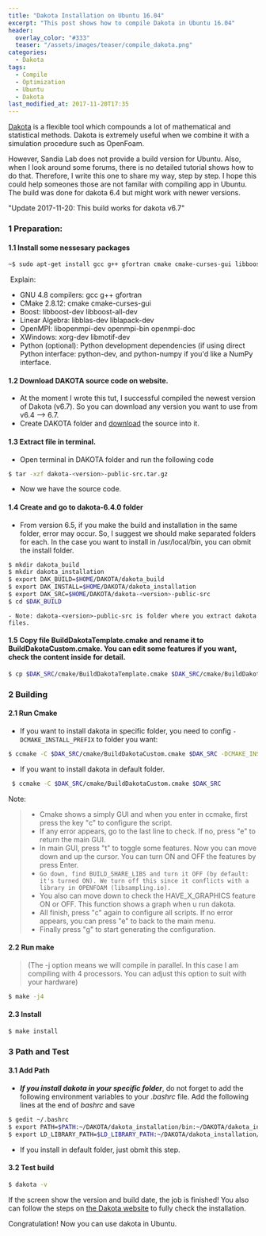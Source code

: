 ```yaml
---
title: "Dakota Installation on Ubuntu 16.04"
excerpt: "This post shows how to compile Dakota in Ubuntu 16.04"
header:
  overlay_color: "#333"
  teaser: "/assets/images/teaser/compile_dakota.png"
categories:
  - Dakota
tags:
  - Compile
  - Optimization
  - Ubuntu
  - Dakota
last_modified_at: 2017-11-20T17:35
---
```


[Dakota](https://dakota.sandia.gov/) is a flexible tool which compounds a lot of mathematical and statistical methods. Dakota is extremely useful when we combine it with a simulation procedure such as OpenFoam. 

However, Sandia Lab does not provide a build version for Ubuntu. Also, when I look around some forums, there is no detailed tutorial shows how to do that. Therefore, I write this one to share my way, step by step. I hope this could help someones those are not familar with compiling app in Ubuntu. The build was done for dakota 6.4 but might work with newer versions.

"Update 2017-11-20: This build works for dakota v6.7"

### 1 Preparation:

#### 1.1  Install some nessesary packages

  ```bash
  ~$ sudo apt-get install gcc g++ gfortran cmake cmake-curses-gui libboost-dev libboost-all-dev libblas-dev liblapack-dev libopenmpi-dev openmpi-bin openmpi-doc xorg-dev libmotif-dev
  ```

​    Explain:

  - GNU 4.8 compilers: gcc g++ gfortran
  - CMake 2.8.12: cmake cmake-curses-gui
  - Boost: libboost-dev libboost-all-dev
  - Linear Algebra: libblas-dev liblapack-dev
  - OpenMPI: libopenmpi-dev openmpi-bin openmpi-doc
  - XWindows: xorg-dev libmotif-dev
  - Python (optional): Python development dependencies (if using direct Python interface: python-dev, and python-numpy if you'd like a NumPy interface.

#### 1.2 Download DAKOTA source code on website.
  
  - At the moment I wrote this tut, I successful compiled the newest version of Dakota (v6.7). So you can download any version you want to use from v6.4 --> 6.7.
  - Create DAKOTA folder and [download](https://dakota.sandia.gov/download) the source into it.

#### 1.3  Extract file in terminal.
  
  - Open terminal in DAKOTA folder and run the following code
  ```bash
  $ tar -xzf dakota-<version>-public-src.tar.gz 
  ```
  - Now we have the source code.

#### 1.4 Create and go to dakota-6.4.0 folder

  - From version 6.5, if you make the build and installation in the same folder, error may occur. So, I suggest we should make separated folders for each. In the case you want to install in /usr/local/bin, you can obmit the install folder.

  ```bash
  $ mkdir dakota_build
  $ mkdir dakota_installation
  $ export DAK_BUILD=$HOME/DAKOTA/dakota_build
  $ export DAK_INSTALL=$HOME/DAKOTA/dakota_installation
  $ export DAK_SRC=$HOME/DAKOTA/dakota-<version>-public-src
  $ cd $DAK_BUILD 
  ```
  `- Note: dakota-<version>-public-src is folder where you extract dakota files.`

#### 1.5 Copy file BuildDakotaTemplate.cmake and rename it to BuildDakotaCustom.cmake. You can edit some features if you want, check the content inside for detail.

  ```bash
  $ cp $DAK_SRC/cmake/BuildDakotaTemplate.cmake $DAK_SRC/cmake/BuildDakotaCustom.cmake 
  ```

### 2 Building

#### 2.1  Run Cmake
  
  - If you want to install dakota in specific folder, you need to config `-DCMAKE_INSTALL_PREFIX` to folder you want:
  ```bash
  $ ccmake -C $DAK_SRC/cmake/BuildDakotaCustom.cmake $DAK_SRC -DCMAKE_INSTALL_PREFIX=$DAK_INSTALL 
  ```
  - If you want to install dakota in default folder.
  ```bash
   $ ccmake -C $DAK_SRC/cmake/BuildDakotaCustom.cmake $DAK_SRC
  ```


   Note:

   > - Cmake shows a simply GUI and when you enter in ccmake, first press the key "c" to configure the script.
   > - If any error appears, go to the last line to check. If no, press "e" to return the main GUI.
   > - In main GUI, press "t" to toggle some features. Now you can move down and up the cursor. You can turn ON and OFF the features by press Enter.
   > - `Go down, find BUILD_SHARE_LIBS and turn it OFF (by default: it's turned ON). We turn off this since it conflicts with a library in OPENFOAM (libsampling.io).`
   > - You also can move down to check the HAVE_X_GRAPHICS feature ON or OFF. This function shows a graph when u run dakota.
   > - All finish, press "c" again to configure all scripts. If no error appears, you can press "e" to back to the main menu.
   > - Finally press "g" to start generating the configuration.       


#### 2.2 Run make

>(The -j option means we will compile in parallel. In this case I am compiling with 4 processors. You can adjust this option to suit with your hardware)

   ```bash
   $ make -j4
   ```

#### 2.3 Install

   ```bash
   $ make install                                                                             
   ```

### 3 Path and Test

#### 3.1 Add Path

  - ***If you install dakota in your specific folder***, do not forget to add the following environment variables to your *.bashrc* file. Add the following lines at the end of *bashrc* and save

   ```bash
   $ gedit ~/.bashrc
   $ export PATH=$PATH:~/DAKOTA/dakota_installation/bin:~/DAKOTA/dakota_installation/test
   $ export LD_LIBRARY_PATH=$LD_LIBRARY_PATH:~/DAKOTA/dakota_installation/bin:~/DAKOTA/dakota_installation/lib 
   ```
  - If you install in default folder, just obmit this step.
#### 3.2 Test build

   ```bash
   $ dakota -v
   ```
  If the screen show the version and build date, the job is finished!  You also can follow the steps on [ the Dakota website](https://dakota.sandia.gov/content/test-installation-0) to fully check the installation. 

Congratulation! Now you can use dakota in Ubuntu.
